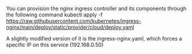 You can provision the nginx ingress controller and its components through the following command
kubectl apply -f https://raw.githubusercontent.com/kubernetes/ingress-nginx/main/deploy/static/provider/cloud/deploy.yaml

A slightly modified version of it is the ingress-nginx.yaml, which forces a specific IP on this service (192.168.0.50)